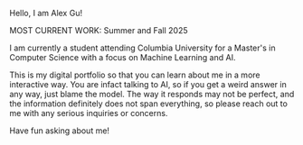 Hello, I am Alex Gu!

MOST CURRENT WORK: Summer and Fall 2025

I am currently a student attending Columbia University for a Master's in
Computer Science with a focus on Machine Learning and AI. 

This is my digital portfolio so that you can learn about me in a more
interactive way. You are infact talking to AI, so if you get a weird answer
in any way, just blame the model. The way it responds may not be perfect, and
the information definitely does not span everything, so please reach out to me
with any serious inquiries or concerns.

Have fun asking about me!